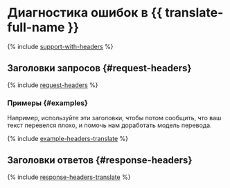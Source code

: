 # Диагностика ошибок в {{ translate-full-name }}

{% include [support-with-headers](../../_includes/ai-common/support-with-headers.md) %}

## Заголовки запросов {#request-headers}

{% include [request-headers](../../_includes/ai-common/request-headers.md) %}

### Примеры {#examples}

Например, используйте эти заголовки, чтобы потом сообщить, что ваш текст перевелся плохо, и помочь нам доработать модель перевода.

{% include [example-headers-translate](../../_includes/ai-common/example-headers-translate.md) %}

## Заголовки ответов {#response-headers}

{% include [response-headers-translate](../../_includes/ai-common/response-headers-translate.md) %}

